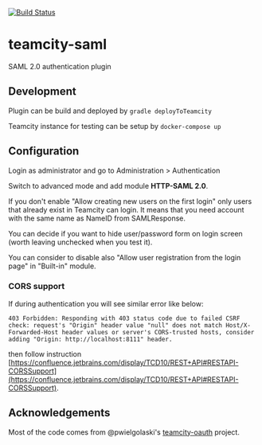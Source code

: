 [![Build Status](https://travis-ci.org/szemek/teamcity-saml.svg?branch=master)](https://travis-ci.org/szemek/teamcity-saml)

# teamcity-saml

SAML 2.0 authentication plugin 

## Development

Plugin can be build and deployed by `gradle deployToTeamcity`

Teamcity instance for testing can be setup by `docker-compose up`

## Configuration

Login as administrator and go to Administration > Authentication

Switch to advanced mode and add module **HTTP-SAML 2.0**.

If you don't enable "Allow creating new users on the first login" only users that already exist in Teamcity can login.
It means that you need account with the same name as NameID from SAMLResponse.

You can decide if you want to hide user/password form on login screen (worth leaving unchecked when you test it).

You can consider to disable also "Allow user registration from the login page" in "Built-in" module.

### CORS support

If during authentication you will see similar error like below:

`403 Forbidden: Responding with 403 status code due to failed CSRF check: request's "Origin" header value "null" does not match Host/X-Forwarded-Host header values or server's CORS-trusted hosts, consider adding "Origin: http://localhost:8111" header.`

then follow instruction [https://confluence.jetbrains.com/display/TCD10/REST+API#RESTAPI-CORSSupport](https://confluence.jetbrains.com/display/TCD10/REST+API#RESTAPI-CORSSupport).


## Acknowledgements

Most of the code comes from @pwielgolaski's [teamcity-oauth](https://github.com/pwielgolaski/teamcity-oauth) project.
